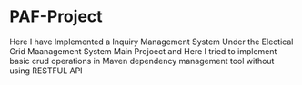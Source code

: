 # PAF-Project
Here I have Implemented a Inquiry Management System Under the Electical Grid Maanagement System Main Projoect and Here I tried to implement basic crud operations in Maven dependency management tool without using RESTFUL API

